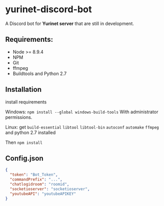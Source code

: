 # yurinet-discord-bot
A Discord bot for **Yurinet server** that are still in development.

## Requirements:
* Node >= 8.9.4
* NPM
* Git
* ffmpeg
* Buildtools and Python 2.7

## Installation
install requirements

Windows: ``npm install --global windows-build-tools`` With administrator permissions.

Linux: get ``build-essential`` ``libtool`` ``libtool-bin`` ``autoconf`` ``automake`` ``ffmpeg`` and python 2.7 installed

Then ```npm install ```

## Config.json
```json
{
  "token": "Bot_Token",
  "commandPrefix": "...",
  "chatlogidroom": "roomid",
  "socketioserver": "socketioserver",
  "youtubeAPI": "youtubeAPIKEY"
}
```
